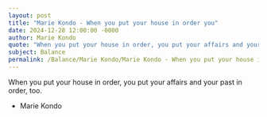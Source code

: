 ```yaml
---
layout: post
title: "Marie Kondo - When you put your house in order you"
date: 2024-12-28 12:00:00 -0000
author: Marie Kondo
quote: "When you put your house in order, you put your affairs and your past in order, too."
subject: Balance
permalink: /Balance/Marie Kondo/Marie Kondo - When you put your house in order you
---
```


When you put your house in order, you put your affairs and your past in order, too.

- Marie Kondo
